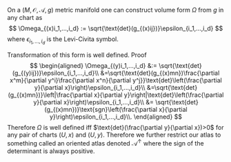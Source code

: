 On a  $(M,\mathcal{O},\mathcal{A},g)$  metric manifold one can construct volume form $\Omega$ from $g$ in any chart as
$$
\Omega_{(x)i_1,...,i_d} := \sqrt{\text{det}(g_{(x)ij})}\epsilon_{i_1,...,i_d}
$$
where $\epsilon_{i_1,...,i_d}$ is the Levi-Civita symbol.

Transformation of this form is well defined. Proof
$$
\begin{aligned}
\Omega_{(y)i_1,...,i_d} &:= \sqrt{\text{det}(g_{(y)ij})}\epsilon_{i_1,...,i_d}\\
&=\sqrt{\text{det}(g_{(x)mn})\frac{\partial x^m}{\partial y^i}\frac{\partial x^n}{\partial y^j}}\text{det}\left(\frac{\partial y}{\partial x}\right)\epsilon_{i_1,...,i_d}\\
&=\sqrt{\text{det}(g_{(x)mn})}\left|\frac{\partial x}{\partial y}\right|\text{det}\left(\frac{\partial y}{\partial x}\right)\epsilon_{i_1,...,i_d}\\
&= \sqrt{\text{det}(g_{(x)mn})}\text{sgn}\left(\frac{\partial x}{\partial y}\right)\epsilon_{i_1,...,i_d}\\.
\end{aligned}
$$
Therefore $\Omega$ is well defined iff $\text{det}(\frac{\partial y}{\partial x})>0$ for any pair of charts $(U,x)$ and $(U,y)$. Therefore we further restrict our atlas to something called an oriented atlas denoted $\mathcal{A}^{\uparrow}$ where the sign of the determinant is always positive.